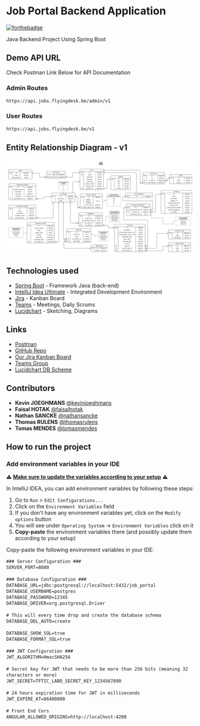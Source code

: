 # Job Portal Backend Application

[![forthebadge](http://forthebadge.com/images/badges/built-with-love.svg)](http://forthebadge.com)

Java Backend Project Using Spring Boot

## Demo API URL

Check Postman Link Below for API Documentation

### Admin Routes
```
https://api.jobs.flyingdesk.be/admin/v1
```

### User Routes
```
https://api.jobs.flyingdesk.be/v1
```


## Entity Relationship Diagram - v1

![ERD](/docs/diagrams/ERD_v1.png)

## Technologies used

* [Spring Boot](https://start.spring.io/) - Framework Java (back-end)
* [IntelliJ Idea Ultimate](https://www.jetbrains.com/idea/) - Integrated Development Environment
* [Jira](https://www.atlassian.com/fr/software/jira) - Kanban Board
* [Teams](https://www.microsoft.com/fr-be/microsoft-teams/group-chat-software) - Meetings, Daily Scrums
* [Lucidchart](https://www.lucidchart.com/) - Sketching, Diagrams

## Links

* [Postman](https://red-flare-210812.postman.co/workspace/Team-Workspace~fd077c8c-607a-44d8-8194-1144e17e2de4/collection/34945946-9ddb3f05-8812-46d8-8ff1-211624cdeb89)
* [GitHub Repo](https://github.com/faisalhotak/tftic-labo-back)
* [Our Jira Kanban Board](https://faisalhotak.atlassian.net/jira/software/projects/TFTIC/boards/1?atlOrigin=eyJpIjoiZjMxNmE3NmY4YTA0NDAwNjg1OGI5ZWUxZWNjOTkwNGYiLCJwIjoiaiJ9)
* [Teams Group](https://teams.microsoft.com/l/team/19%3ASJQYdSXeaU0iEI-nQ3D-I10jVeCOKtG5zrIUmlqIB7k1%40thread.tacv2/conversations?groupId=5db116f2-8545-4714-8730-1dbf2ae12098&tenantId=9c523e69-1868-4f28-826a-993ddf8f33a8)
* [Lucidchart DB Scheme](https://lucid.app/lucidchart/dd9fbb79-3f62-4566-b903-0dd6a7f0f424/edit?invitationId=inv_de88d91d-03a9-4988-8682-ec63c181dd3b)

## Contributors

* **Kevin JOEGHMANS** [@kevinjoeghmans](https://github.com/keivy-git)
* **Faisal HOTAK** [@faisalhotak](https://github.com/faisalhotak)
* **Nathan SANCKE** [@nathansancke](https://github.com/Lopidurs)
* **Thomas RULENS** [@thomasrulens](https://github.com/ThomRul)
* **Tomas MENDES** [@tomasmendes](https://github.com/tomashm9)

## How to run the project

### Add environment variables in your IDE

⚠️ <b><u>Make sure to update the variables according to your setup</u></b> ⚠️

In IntelliJ IDEA, you can add environment variables by following these steps:

1. Go to `Run` > `Edit Configurations...`
2. Click on the `Environment Variables` field
3. If you don't have any environment variables yet, click on the `Modify options` button
4. You will see under `Operating System` -> `Environment Variables` click on it
5. <b>Copy-paste</b> the environment variables there (and possibly update them according to your setup)

Copy-paste the following environment variables in your IDE:

```
### Server Configuration ###
SERVER_PORT=8080

### Database Configuration ###
DATABASE_URL=jdbc:postgresql://localhost:5432/job_portal
DATABASE_USERNAME=postgres
DATABASE_PASSWORD=12345
DATABASE_DRIVER=org.postgresql.Driver

# This will every time drop and create the database schema
DATABASE_DDL_AUTO=create

DATABASE_SHOW_SQL=true
DATABASE_FORMAT_SQL=true

### JWT Configuration ###
JWT_ALGORITHM=HmacSHA256

# Secret key for JWT that needs to be more than 256 bits (meaning 32 characters or more)
JWT_SECRET=TFTIC_LABO_SECRET_KEY_1234567890

# 24 hours expiration time for JWT in milliseconds
JWT_EXPIRE_AT=86400000

# Front End Cors
ANGULAR_ALLOWED_ORIGINS=http://localhost:4200
```
